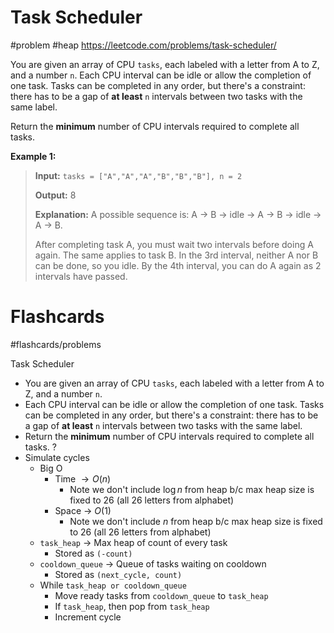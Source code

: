 # Task Scheduler
#problem #heap 
https://leetcode.com/problems/task-scheduler/

You are given an array of CPU `tasks`, each labeled with a letter from A to Z, and a number `n`. Each CPU interval can be idle or allow the completion of one task. Tasks can be completed in any order, but there's a constraint: there has to be a gap of **at least** `n` intervals between two tasks with the same label.

Return the **minimum** number of CPU intervals required to complete all tasks.

**Example 1:**
> **Input:** `tasks = ["A","A","A","B","B","B"], n = 2`
> 
> **Output:** 8
> 
> **Explanation:** A possible sequence is: A -> B -> idle -> A -> B -> idle -> A -> B.
> 
> After completing task A, you must wait two intervals before doing A again. The same applies to task B. In the 3rd interval, neither A nor B can be done, so you idle. By the 4th interval, you can do A again as 2 intervals have passed.

# Flashcards
#flashcards/problems 

Task Scheduler
- You are given an array of CPU `tasks`, each labeled with a letter from A to Z, and a number `n`.
- Each CPU interval can be idle or allow the completion of one task. Tasks can be completed in any order, but there's a constraint: there has to be a gap of **at least** `n` intervals between two tasks with the same label.
- Return the **minimum** number of CPU intervals required to complete all tasks.
?
- Simulate cycles
	- Big O
		- Time $\to O(n)$
			- Note we don't include $\log n$ from heap b/c max heap size is fixed to 26 (all 26 letters from alphabet)
		- Space $\to$ $O(1)$
			- Note we don't include $n$ from heap b/c max heap size is fixed to 26 (all 26 letters from alphabet)
	- `task_heap` $\to$ Max heap of count of every task
		- Stored as `(-count)`
	- `cooldown_queue` $\to$ Queue of tasks waiting on cooldown
		- Stored as `(next_cycle, count)`
	- While `task_heap or cooldown_queue`
		- Move ready tasks from `cooldown_queue` to `task_heap`
		- If `task_heap`, then pop from `task_heap`
		- Increment cycle
<!--SR:!2025-02-05,17,250-->